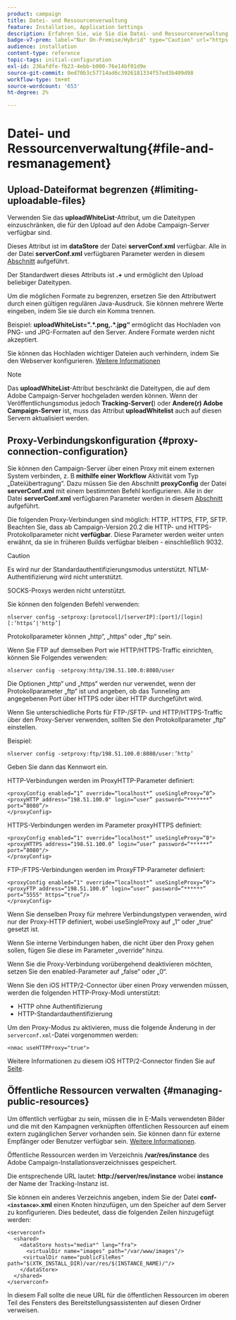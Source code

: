 ```yaml
---
product: campaign
title: Datei- und Ressourcenverwaltung
feature: Installation, Application Settings
description: Erfahren Sie, wie Sie die Datei- und Ressourcenverwaltung in Campaign konfigurieren
badge-v7-prem: label="Nur On-Premise/Hybrid" type="Caution" url="https://experienceleague.adobe.com/docs/campaign-classic/using/installing-campaign-classic/architecture-and-hosting-models/hosting-models-lp/hosting-models.html?lang=de" tooltip="Gilt nur für Hybrid- und On-Premise-Bereitstellungen"
audience: installation
content-type: reference
topic-tags: initial-configuration
exl-id: 236afdfe-fb23-4ebb-b000-76e14bf01d9e
source-git-commit: 0ed70b3c57714ad6c3926181334f57ed3b409d98
workflow-type: tm+mt
source-wordcount: '653'
ht-degree: 2%

---
```


# Datei- und Ressourcenverwaltung{#file-and-resmanagement}



## Upload-Dateiformat begrenzen {#limiting-uploadable-files}

Verwenden Sie das **uploadWhiteList**-Attribut, um die Dateitypen einzuschränken, die für den Upload auf den Adobe Campaign-Server verfügbar sind.

Dieses Attribut ist im **dataStore** der Datei **serverConf.xml** verfügbar. Alle in der Datei **serverConf.xml** verfügbaren Parameter werden in diesem [Abschnitt](../../installation/using/the-server-configuration-file.md) aufgeführt.

Der Standardwert dieses Attributs ist **.+** und ermöglicht den Upload beliebiger Dateitypen.

Um die möglichen Formate zu begrenzen, ersetzen Sie den Attributwert durch einen gültigen regulären Java-Ausdruck. Sie können mehrere Werte eingeben, indem Sie sie durch ein Komma trennen.

Beispiel: **uploadWhiteList=&quot;.&#42;.png,.&#42;.jpg“** ermöglicht das Hochladen von PNG- und JPG-Formaten auf den Server. Andere Formate werden nicht akzeptiert.

Sie können das Hochladen wichtiger Dateien auch verhindern, indem Sie den Webserver konfigurieren. [Weitere Informationen](web-server-configuration.md)

>[!NOTE]
>
>Das **uploadWhiteList**-Attribut beschränkt die Dateitypen, die auf dem Adobe Campaign-Server hochgeladen werden können. Wenn der Veröffentlichungsmodus jedoch **Tracking-Server(**) oder **Andere(r) Adobe Campaign-Server** ist, muss das Attribut **uploadWhitelist** auch auf diesen Servern aktualisiert werden.

## Proxy-Verbindungskonfiguration {#proxy-connection-configuration}

Sie können den Campaign-Server über einen Proxy mit einem externen System verbinden, z. B **mithilfe einer Workflow** Aktivität vom Typ „Dateiübertragung“. Dazu müssen Sie den Abschnitt **proxyConfig** der Datei **serverConf.xml** mit einem bestimmten Befehl konfigurieren. Alle in der Datei **serverConf.xml** verfügbaren Parameter werden in diesem [Abschnitt](../../installation/using/the-server-configuration-file.md) aufgeführt.

Die folgenden Proxy-Verbindungen sind möglich: HTTP, HTTPS, FTP, SFTP. Beachten Sie, dass ab Campaign-Version 20.2 die HTTP- und HTTPS-Protokollparameter nicht **verfügbar**. Diese Parameter werden weiter unten erwähnt, da sie in früheren Builds verfügbar bleiben - einschließlich 9032.

>[!CAUTION]
>
>Es wird nur der Standardauthentifizierungsmodus unterstützt. NTLM-Authentifizierung wird nicht unterstützt.
>
>SOCKS-Proxys werden nicht unterstützt.
>

Sie können den folgenden Befehl verwenden:

```
nlserver config -setproxy:[protocol]/[serverIP]:[port]/[login][:‘https’|'http’]
```

Protokollparameter können „http“, „https“ oder „ftp“ sein.

Wenn Sie FTP auf demselben Port wie HTTP/HTTPS-Traffic einrichten, können Sie Folgendes verwenden:

```
nlserver config -setproxy:http/198.51.100.0:8080/user
```

Die Optionen „http“ und „https“ werden nur verwendet, wenn der Protokollparameter „ftp“ ist und angeben, ob das Tunneling am angegebenen Port über HTTPS oder über HTTP durchgeführt wird.

Wenn Sie unterschiedliche Ports für FTP-/SFTP- und HTTP/HTTPS-Traffic über den Proxy-Server verwenden, sollten Sie den Protokollparameter „ftp“ einstellen.


Beispiel:

```
nlserver config -setproxy:ftp/198.51.100.0:8080/user:’http’
```

Geben Sie dann das Kennwort ein.

HTTP-Verbindungen werden im ProxyHTTP-Parameter definiert:

```
<proxyConfig enabled=“1” override=“localhost*” useSingleProxy=“0”>
<proxyHTTP address=“198.51.100.0" login=“user” password=“*******” port=“8080”/>
</proxyConfig>
```

HTTPS-Verbindungen werden im Parameter proxyHTTPS definiert:

```
<proxyConfig enabled=“1" override=“localhost*” useSingleProxy=“0">
<proxyHTTPS address=“198.51.100.0” login=“user” password=“******” port=“8080"/>
</proxyConfig>
```

FTP-/FTPS-Verbindungen werden im ProxyFTP-Parameter definiert:

```
<proxyConfig enabled=“1" override=“localhost*” useSingleProxy=“0">
<proxyFTP address=“198.51.100.0” login=“user” password=“******” port=“5555" https=”true”/>
</proxyConfig>
```

Wenn Sie denselben Proxy für mehrere Verbindungstypen verwenden, wird nur der Proxy-HTTP definiert, wobei useSingleProxy auf „1“ oder „true“ gesetzt ist.

Wenn Sie interne Verbindungen haben, die nicht über den Proxy gehen sollen, fügen Sie diese im Parameter „override“ hinzu.

Wenn Sie die Proxy-Verbindung vorübergehend deaktivieren möchten, setzen Sie den enabled-Parameter auf „false“ oder „0“.

Wenn Sie den iOS HTTP/2-Connector über einen Proxy verwenden müssen, werden die folgenden HTTP-Proxy-Modi unterstützt:

* HTTP ohne Authentifizierung
* HTTP-Standardauthentifizierung

Um den Proxy-Modus zu aktivieren, muss die folgende Änderung in der `serverconf.xml`-Datei vorgenommen werden:

```
<nmac useHTTPProxy="true">
```

Weitere Informationen zu diesem iOS HTTP/2-Connector finden Sie auf [Seite](../../delivery/using/about-mobile-app-channel.md).

## Öffentliche Ressourcen verwalten {#managing-public-resources}

Um öffentlich verfügbar zu sein, müssen die in E-Mails verwendeten Bilder und die mit den Kampagnen verknüpften öffentlichen Ressourcen auf einem extern zugänglichen Server vorhanden sein. Sie können dann für externe Empfänger oder Benutzer verfügbar sein. [Weitere Informationen](../../installation/using/deploying-an-instance.md#managing-public-resources).

Öffentliche Ressourcen werden im Verzeichnis **/var/res/instance** des Adobe Campaign-Installationsverzeichnisses gespeichert.

Die entsprechende URL lautet: **http://server/res/instance** wobei **instance** der Name der Tracking-Instanz ist.

Sie können ein anderes Verzeichnis angeben, indem Sie der Datei **conf-`<instance>`.xml** einen Knoten hinzufügen, um den Speicher auf dem Server zu konfigurieren. Dies bedeutet, dass die folgenden Zeilen hinzugefügt werden:

```
<serverconf>
  <shared>
    <dataStore hosts="media*" lang="fra">
      <virtualDir name="images" path="/var/www/images"/>
     <virtualDir name="publicFileRes" path="$(XTK_INSTALL_DIR)/var/res/$(INSTANCE_NAME)/"/>
    </dataStore>
  </shared>
</serverconf>
```

In diesem Fall sollte die neue URL für die öffentlichen Ressourcen im oberen Teil des Fensters des Bereitstellungsassistenten auf diesen Ordner verweisen.
